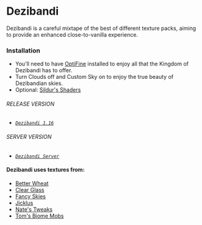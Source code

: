 # Dezibandi
Dezibandi is a careful mixtape of the best of different texture packs, aiming to provide an enhanced close-to-vanilla experience.

### Installation
- You'll need to have [OptiFine](https://optifine.net/) installed to enjoy all that the Kingdom of Dezibandi has to offer.<br>
- Turn Clouds off and Custom Sky on to enjoy the true beauty of Dezibandian skies.
- Optional: [Sildur's Shaders](https://sildurs-shaders.github.io/)

###### RELEASE VERSION
* [*`Dezibandi 1.16`*](https://github.com/nooisy/Dezibandi/raw/master/Archives/Dezibandi%201.16%20b0.7.zip)

###### SERVER VERSION
* [*`Dezibandi Server`*](https://github.com/nooisy/Dezibandi/raw/master/Archives/Dezibandi%20Server.zip)

#### Dezibandi uses textures from:
- [Better Wheat](https://www.curseforge.com/minecraft/texture-packs/better-wheat)
- [Clear Glass](https://www.curseforge.com/minecraft/texture-packs/clear-glass-pack)
- [Fancy Skies](https://www.curseforge.com/minecraft/texture-packs/fancy-skies-v1-1-for-1-14)
- [Jicklus](https://www.planetminecraft.com/member/jicklus/)
- [Nate's Tweaks](https://www.curseforge.com/minecraft/texture-packs/nates-tweaks)
- [Tom's Biome Mobs](https://www.planetminecraft.com/member/lardtom/)
